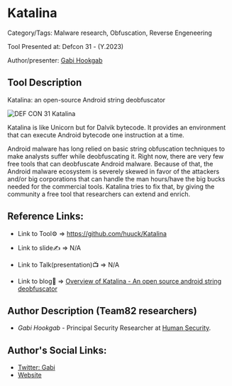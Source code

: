 #  Katalina

Category/Tags: Malware research, Obfuscation, Reverse Engeneering

Tool Presented at: Defcon 31 - (Y.2023)

Author/presenter: [Gabi Hookgab](https://twitter.com/hookgab)

## Tool Description

Katalina: an open-source Android string deobfuscator

![DEF CON 31 Katalina](https://user-images.githubusercontent.com/3353285/259824263-5eb16e8e-44c4-4e3f-9cc4-2ed6a7b847ac.png)

Katalina is like Unicorn but for Dalvik bytecode. It provides an environment that can execute Android bytecode one instruction at a time.

Android malware has long relied on basic string obfuscation techniques to make analysts suffer while deobfuscating it. Right now, there are very few free tools that can deobfuscate Android malware. Because of that, the Android malware ecosystem is severely skewed in favor of the attackers and/or big corporations that can handle the man hours/have the big bucks needed for the commercial tools. Katalina tries to fix that, by giving the community a free tool that researchers can extend and enrich.

## Reference Links:

- Link to Tool⚙️ => https://github.com/huuck/Katalina

- Link to slide✍️ => N/A

- Link to Talk(presentation)📺 => N/A

- Link to blog🧾 => [Overview of Katalina - An open source android string deobfuscator](https://www.humansecurity.com/tech-engineering-blog/katalina-an-open-source-android-string-deobfuscator)


## Author Description (Team82 researchers)

- *Gabi Hookgab* - Principal Security Researcher at [Human Security](https://www.humansecurity.com).


## Author's Social Links:

- [Twitter: Gabi](https://twitter.com/hookgab)
- [Website](https://www.humansecurity.com/tech-engineering-blog/author/gabi-cirlig)
